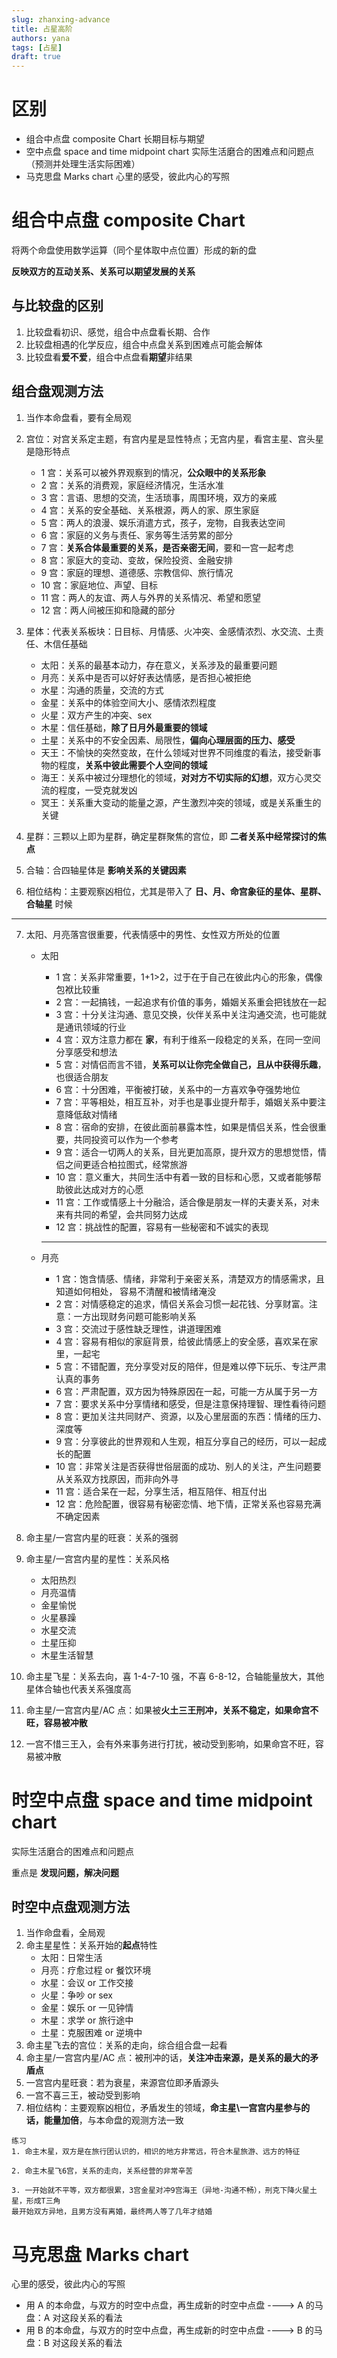 ```yaml
---
slug: zhanxing-advance
title: 占星高阶
authors: yana
tags: [占星]
draft: true
---
```


# 区别

- 组合中点盘 composite Chart 长期目标与期望
- 空中点盘 space and time midpoint chart 实际生活磨合的困难点和问题点 （预测并处理生活实际困难）
- 马克思盘 Marks chart 心里的感受，彼此内心的写照

# 组合中点盘 composite Chart

将两个命盘使用数学运算（同个星体取中点位置）形成的新的盘

**反映双方的互动关系、关系可以期望发展的关系**

## 与比较盘的区别

1. 比较盘看初识、感觉，组合中点盘看长期、合作
2. 比较盘相遇的化学反应，组合中点盘关系到困难点可能会解体
3. 比较盘看**爱不爱**，组合中点盘看**期望**非结果

## 组合盘观测方法

1. 当作本命盘看，要有全局观
2. 宫位：对宫关系定主题，有宫内星是显性特点；无宫内星，看宫主星、宫头星是隐形特点

   - 1 宫：关系可以被外界观察到的情况，**公众眼中的关系形象**
   - 2 宫：关系的消费观，家庭经济情况，生活水准
   - 3 宫：言语、思想的交流，生活琐事，周围环境，双方的亲戚
   - 4 宫：关系的安全基础、关系根源，两人的家、原生家庭
   - 5 宫：两人的浪漫、娱乐消遣方式，孩子，宠物，自我表达空间
   - 6 宫：家庭的义务与责任、家务等生活劳累的部分
   - 7 宫：**关系合体最重要的关系，是否亲密无间**，要和一宫一起考虑
   - 8 宫：家庭大的变动、变故，保险投资、金融安排
   - 9 宫：家庭的理想、道德感、宗教信仰、旅行情况
   - 10 宫：家庭地位、声望、目标
   - 11 宫：两人的友谊、两人与外界的关系情况、希望和愿望
   - 12 宫：两人间被压抑和隐藏的部分

3. 星体：代表关系板块：日目标、月情感、火冲突、金感情浓烈、水交流、土责任、木信任基础

   - 太阳：关系的最基本动力，存在意义，关系涉及的最重要问题
   - 月亮：关系中是否可以好好表达情感，是否担心被拒绝
   - 水星：沟通的质量，交流的方式
   - 金星：关系中的体验空间大小、感情浓烈程度
   - 火星：双方产生的冲突、sex
   - 木星：信任基础，**除了日月外最重要的领域**
   - 土星：关系中的不安全因素、局限性，**偏向心理层面的压力、感受**
   - 天王：不愉快的突然变故，在什么领域对世界不同维度的看法，接受新事物的程度，**关系中彼此需要个人空间的领域**
   - 海王：关系中被过分理想化的领域，**对对方不切实际的幻想**，双方心灵交流的程度，一受克就发凶
   - 冥王：关系重大变动的能量之源，产生激烈冲突的领域，或是关系重生的关键

4. 星群：三颗以上即为星群，确定星群聚焦的宫位，即 **二者关系中经常探讨的焦点**
5. 合轴：合四轴星体是 **影响关系的关键因素**
6. 相位结构：主要观察凶相位，尤其是带入了 **日、月、命宫象征的星体、星群、合轴星** 时候

---

7. 太阳、月亮落宫很重要，代表情感中的男性、女性双方所处的位置

   - 太阳

     - 1 宫：关系非常重要，1+1>2，过于在于自己在彼此内心的形象，偶像包袱比较重
     - 2 宫：一起搞钱，一起追求有价值的事务，婚姻关系重会把钱放在一起
     - 3 宫：十分关注沟通、意见交换，伙伴关系中关注沟通交流，也可能就是通讯领域的行业
     - 4 宫：双方注意力都在 **家**，有利于维系一段稳定的关系，在同一空间分享感受和想法
     - 5 宫：对情侣而言不错，**关系可以让你完全做自己，且从中获得乐趣**，也很适合朋友
     - 6 宫：十分困难，平衡被打破，关系中的一方喜欢争夺强势地位
     - 7 宫：平等相处，相互互补，对手也是事业提升帮手，婚姻关系中要注意降低敌对情绪
     - 8 宫：宿命的安排，在彼此面前暴露本性，如果是情侣关系，性会很重要，共同投资可以作为一个参考
     - 9 宫：适合一切两人的关系，目光更加高原，提升双方的思想觉悟，情侣之间更适合柏拉图式，经常旅游
     - 10 宫：意义重大，共同生活中有着一致的目标和心愿，又或者能够帮助彼此达成对方的心愿
     - 11 宫：工作或情感上十分融洽，适合像是朋友一样的夫妻关系，对未来有共同的希望，会共同努力达成
     - 12 宫：挑战性的配置，容易有一些秘密和不诚实的表现

     ***

   - 月亮
     - 1 宫：饱含情感、情绪，非常利于亲密关系，清楚双方的情感需求，且知道如何相处， 容易不清醒和被情绪淹没
     - 2 宫：对情感稳定的追求，情侣关系会习惯一起花钱、分享财富。注意：一方出现财务问题可能影响关系
     - 3 宫：交流过于感性缺乏理性，讲道理困难
     - 4 宫：容易有相似的家庭背景，给彼此情感上的安全感，喜欢呆在家里，一起宅
     - 5 宫：不错配置，充分享受对反的陪伴，但是难以停下玩乐、专注严肃认真的事务
     - 6 宫：严肃配置，双方因为特殊原因在一起，可能一方从属于另一方
     - 7 宫：要求关系中分享情绪和感受，但是注意保持理智、理性看待问题
     - 8 宫：更加关注共同财产、资源，以及心里层面的东西：情绪的压力、深度等
     - 9 宫：分享彼此的世界观和人生观，相互分享自己的经历，可以一起成长的配置
     - 10 宫：非常关注是否获得世俗层面的成功、别人的关注，产生问题要从关系双方找原因，而非向外寻
     - 11 宫：适合呆在一起，分享生活，相互陪伴、相互付出
     - 12 宫：危险配置，很容易有秘密恋情、地下情，正常关系也容易充满不确定因素

8. 命主星/一宫宫内星的旺衰：关系的强弱
9. 命主星/一宫宫内星的星性：关系风格
   - 太阳热烈
   - 月亮温情
   - 金星愉悦
   - 火星暴躁
   - 水星交流
   - 土星压抑
   - 木星生活智慧
10. 命主星飞星：关系去向，喜 1-4-7-10 强，不喜 6-8-12，合轴能量放大，其他星体合轴也代表关系强度高
11. 命主星/一宫宫内星/AC 点：如果被**火土三王刑冲，关系不稳定，如果命宫不旺，容易被冲散**
12. 一宫不惜三王入，会有外来事务进行打扰，被动受到影响，如果命宫不旺，容易被冲散

# 时空中点盘 space and time midpoint chart

实际生活磨合的困难点和问题点

重点是 **发现问题，解决问题**

## 时空中点盘观测方法

1. 当作命盘看，全局观
2. 命主星星性：关系开始的**起点**特性
   - 太阳：日常生活
   - 月亮：疗愈过程 or 餐饮环境
   - 水星：会议 or 工作交接
   - 火星：争吵 or sex
   - 金星：娱乐 or 一见钟情
   - 木星：求学 or 旅行途中
   - 土星：克服困难 or 逆境中
3. 命主星飞去的宫位：关系的走向，综合组合盘一起看
4. 命主星/一宫宫内星/AC 点：被刑冲的话，**关注冲击来源，是关系的最大的矛盾点**
5. 一宫宫内星旺衰：若为衰星，来源宫位即矛盾源头
6. 一宫不喜三王，被动受到影响
7. 相位结构：主要观察凶相位，矛盾发生的领域，**命主星\一宫宫内星参与的话，能量加倍**，与本命盘的观测方法一致

```text
练习
1. 命主木星，双方是在旅行团认识的，相识的地方非常远，符合木星旅游、远方的特征

2. 命主木星飞6宫，关系的走向，关系经营的非常辛苦

3. 一开始就不平等，双方都很累，3宫金星对冲9宫海王（异地-沟通不畅），刑克下降火星土星，形成T三角
最开始双方异地，且男方没有离婚，最终两人等了几年才结婚
```

# 马克思盘 Marks chart

心里的感受，彼此内心的写照

- 用 A 的本命盘，与双方的时空中点盘，再生成新的时空中点盘 ----> A 的马盘：A 对这段关系的看法
- 用 B 的本命盘，与双方的时空中点盘，再生成新的时空中点盘 ----> B 的马盘：B 对这段关系的看法
